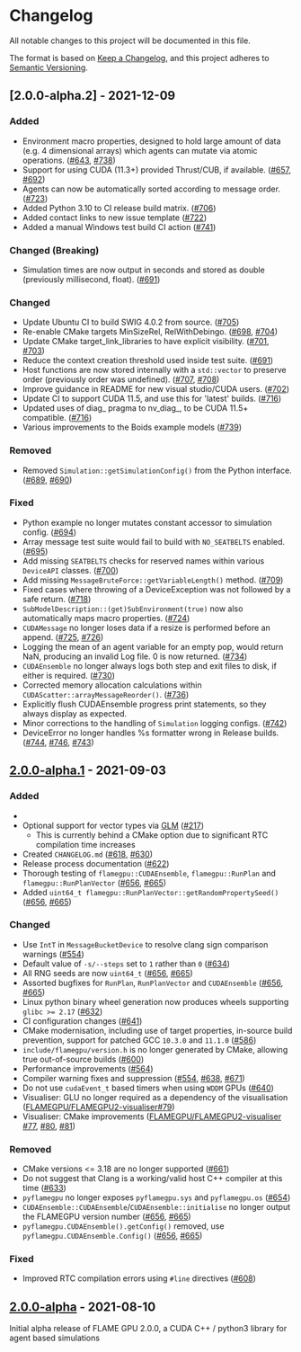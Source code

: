 # Changelog

All notable changes to this project will be documented in this file.

The format is based on [Keep a Changelog](https://keepachangelog.com/en/1.0.0/),
and this project adheres to [Semantic Versioning](https://semver.org/spec/v2.0.0.html).

<!--
## [Unreleased]

### Added

### Changed (Breaking)

### Changed

### Deprecated

### Removed

### Fixed
-->

## [2.0.0-alpha.2] - 2021-12-09

### Added
+ Environment macro properties, designed to hold large amount of data (e.g. 4 dimensional arrays) which agents can mutate via atomic operations. ([#643](https://github.com/FLAMEGPU/FLAMEGPU2/issues/643), [#738](https://github.com/FLAMEGPU/FLAMEGPU2/issues/738))
+ Support for using CUDA (11.3+) provided Thrust/CUB, if available. ([#657](https://github.com/FLAMEGPU/FLAMEGPU2/issues/657), [#692](https://github.com/FLAMEGPU/FLAMEGPU2/issues/692))
+ Agents can now be automatically sorted according to message order. ([#723](https://github.com/FLAMEGPU/FLAMEGPU2/issues/723))
+ Added Python 3.10 to CI release build matrix. ([#706](https://github.com/FLAMEGPU/FLAMEGPU2/issues/706))
+ Added contact links to new issue template ([#722](https://github.com/FLAMEGPU/FLAMEGPU2/issues/722))
+ Added a manual Windows test build CI action ([#741](https://github.com/FLAMEGPU/FLAMEGPU2/issues/741))

### Changed (Breaking)
+ Simulation times are now output in seconds and stored as double (previously millisecond, float). ([#691](https://github.com/FLAMEGPU/FLAMEGPU2/issues/691))

### Changed
+ Update Ubuntu CI to build SWIG 4.0.2 from source. ([#705](https://github.com/FLAMEGPU/FLAMEGPU2/issues/705))
+ Re-enable CMake targets MinSizeRel, RelWithDebingo. ([#698](https://github.com/FLAMEGPU/FLAMEGPU2/issues/698), [#704](https://github.com/FLAMEGPU/FLAMEGPU2/issues/704))
+ Update CMake target_link_libraries to have explicit visibility. ([#701](https://github.com/FLAMEGPU/FLAMEGPU2/issues/701), [#703](https://github.com/FLAMEGPU/FLAMEGPU2/issues/703))
+ Reduce the context creation threshold used inside test suite. ([#691](https://github.com/FLAMEGPU/FLAMEGPU2/issues/691))
+ Host functions are now stored internally with a `std::vector` to preserve order (previously order was undefined). ([#707](https://github.com/FLAMEGPU/FLAMEGPU2/issues/707), [#708](https://github.com/FLAMEGPU/FLAMEGPU2/issues/708))
+ Improve guidance in README for new visual studio/CUDA users. ([#702](https://github.com/FLAMEGPU/FLAMEGPU2/issues/702))
+ Update CI to support CUDA 11.5, and use this for 'latest' builds. ([#716](https://github.com/FLAMEGPU/FLAMEGPU2/issues/716))
+ Updated uses of diag_ pragma to nv_diag_, to be CUDA 11.5+ compatible. ([#716](https://github.com/FLAMEGPU/FLAMEGPU2/issues/716))
+ Various improvements to the Boids example models ([#739](https://github.com/FLAMEGPU/FLAMEGPU2/issues/739))

### Removed
+ Removed `Simulation::getSimulationConfig()` from the Python interface. ([#689](https://github.com/FLAMEGPU/FLAMEGPU2/issues/689), [#690](https://github.com/FLAMEGPU/FLAMEGPU2/issues/690))

### Fixed
+ Python example no longer mutates constant accessor to simulation config. ([#694](https://github.com/FLAMEGPU/FLAMEGPU2/issues/694))
+ Array message test suite would fail to build with `NO_SEATBELTS` enabled. ([#695](https://github.com/FLAMEGPU/FLAMEGPU2/issues/695))
+ Add missing `SEATBELTS` checks for reserved names within various `DeviceAPI` classes. ([#700](https://github.com/FLAMEGPU/FLAMEGPU2/issues/700))
+ Add missing `MessageBruteForce::getVariableLength()` method. ([#709](https://github.com/FLAMEGPU/FLAMEGPU2/issues/709))
+ Fixed cases where throwing of a DeviceException was not followed by a safe return. ([#718](https://github.com/FLAMEGPU/FLAMEGPU2/issues/718))
+ `SubModelDescription::(get)SubEnvironment(true)` now also automatically maps macro properties. ([#724](https://github.com/FLAMEGPU/FLAMEGPU2/issues/724))
+ `CUDAMessage` no longer loses data if a resize is performed before an append. ([#725](https://github.com/FLAMEGPU/FLAMEGPU2/issues/725), [#726](https://github.com/FLAMEGPU/FLAMEGPU2/issues/726))
+ Logging the mean of an agent variable for an empty pop, would return NaN, producing an invalid Log file. 0 is now returned. ([#734](https://github.com/FLAMEGPU/FLAMEGPU2/issues/734))
+ `CUDAEnsemble` no longer always logs both step and exit files to disk, if either is required. ([#730](https://github.com/FLAMEGPU/FLAMEGPU2/issues/730))
+ Corrected memory allocation calculations within `CUDAScatter::arrayMessageReorder()`. ([#736](https://github.com/FLAMEGPU/FLAMEGPU2/issues/736))
+ Explicitly flush CUDAEnsemble progress print statements, so they always display as expected.
+ Minor corrections to the handling of `Simulation` logging configs. ([#742](https://github.com/FLAMEGPU/FLAMEGPU2/issues/742))
+ DeviceError no longer handles %s formatter wrong in Release builds. ([#744](https://github.com/FLAMEGPU/FLAMEGPU2/issues/744), [#746](https://github.com/FLAMEGPU/FLAMEGPU2/issues/746), [#743](https://github.com/FLAMEGPU/FLAMEGPU2/issues/743))


## [2.0.0-alpha.1] - 2021-09-03

### Added
+
+ Optional support for vector types via [GLM](https://github.com/g-truc/glm) ([#217](https://github.com/FLAMEGPU/FLAMEGPU2/issues/217))
  + This is currently behind a CMake option due to significant RTC compilation time increases
+ Created `CHANGELOG.md` ([#618](https://github.com/FLAMEGPU/FLAMEGPU2/issues/#618), [#630](https://github.com/FLAMEGPU/FLAMEGPU2/pull/630))
+ Release process documentation ([#622](https://github.com/FLAMEGPU/FLAMEGPU2/issues/#622))
+ Thorough testing of `flamegpu::CUDAEnsemble`, `flamegpu::RunPlan` and `flamegpu::RunPlanVector` ([#656](https://github.com/FLAMEGPU/FLAMEGPU2/issues/656), [#665](https://github.com/FLAMEGPU/FLAMEGPU2/pull/665))
+ Added `uint64_t flamegpu::RunPlanVector::getRandomPropertySeed()` ([#656](https://github.com/FLAMEGPU/FLAMEGPU2/issues/656), [#665](https://github.com/FLAMEGPU/FLAMEGPU2/pull/665))

### Changed

+ Use `IntT` in `MessageBucketDevice` to resolve clang sign comparison warnings ([#554](https://github.com/FLAMEGPU/FLAMEGPU2/issues/554))
+ Default value of `-s/--steps` set to `1` rather than `0` ([#634](https://github.com/FLAMEGPU/FLAMEGPU2/issues/634))
+ All RNG seeds are now `uint64_t` ([#656](https://github.com/FLAMEGPU/FLAMEGPU2/issues/656), [#665](https://github.com/FLAMEGPU/FLAMEGPU2/pull/665))
+ Assorted bugfixes for `RunPlan`, `RunPlanVector` and `CUDAEnsemble` ([#656](https://github.com/FLAMEGPU/FLAMEGPU2/issues/656), [#665](https://github.com/FLAMEGPU/FLAMEGPU2/pull/665))
+ Linux python binary wheel generation now produces wheels supporting `glibc >= 2.17` ([#632](https://github.com/FLAMEGPU/FLAMEGPU2/issues/632))
+ CI configuration changes ([#641](https://github.com/FLAMEGPU/FLAMEGPU2/issues/641))
+ CMake modernisation, including use of target properties, in-source build prevention, support for patched GCC `10.3.0` and `11.1.0` ([#586](https://github.com/FLAMEGPU/FLAMEGPU2/issues/586))
+ `include/flamegpu/version.h` is no longer generated by CMake, allowing true out-of-source builds ([#600](https://github.com/FLAMEGPU/FLAMEGPU2/issues/600))
+ Performance improvements ([#564](https://github.com/FLAMEGPU/FLAMEGPU2/issues/564))
+ Compiler warning fixes and suppression ([#554](https://github.com/FLAMEGPU/FLAMEGPU2/issues/554), [#638](https://github.com/FLAMEGPU/FLAMEGPU2/pull/638), [#671](https://github.com/FLAMEGPU/FLAMEGPU2/pull/671))
+ Do not use `cudaEvent_t` based timers when using `WDDM` GPUs ([#640](https://github.com/FLAMEGPU/FLAMEGPU2/pull/640))
+ Visualiser: GLU no longer required as a dependency of the visualisation ([FLAMEGPU/FLAMEGPU2-visualiser#79](https://github.com/FLAMEGPU/FLAMEGPU2-visualiser/pull/79))
+ Visualiser: CMake improvements ([FLAMEGPU/FLAMEGPU2-visualiser](https://github.com/FLAMEGPU/FLAMEGPU2-visualiser) [#77](https://github.com/FLAMEGPU/FLAMEGPU2-visualiser/pull/77), [#80](https://github.com/FLAMEGPU/FLAMEGPU2-visualiser/pull/80), [#81](https://github.com/FLAMEGPU/FLAMEGPU2-visualiser/pull/81))

### Removed

+ CMake versions <= 3.18 are no longer supported ([#661](https://github.com/FLAMEGPU/FLAMEGPU2/pull/661))
+ Do not suggest that Clang is a working/valid host C++ compiler at this time ([#633](https://github.com/FLAMEGPU/FLAMEGPU2/issues/633))
+ `pyflamegpu` no longer exposes `pyflamegpu.sys` and `pyflamegpu.os` ([#654](https://github.com/FLAMEGPU/FLAMEGPU2/issues/654))
+ `CUDAEnsemble::CUDAEnsemble`/`CUDAEnsemble::initialise` no longer output the FLAMEGPU version number ([#656](https://github.com/FLAMEGPU/FLAMEGPU2/issues/656), [#665](https://github.com/FLAMEGPU/FLAMEGPU2/pull/665))
+ `pyflamegpu.CUDAEnsemble().getConfig()` removed, use `pyflamegpu.CUDAEnsemble.Config()` ([#656](https://github.com/FLAMEGPU/FLAMEGPU2/issues/656), [#665](https://github.com/FLAMEGPU/FLAMEGPU2/pull/665))

### Fixed

+ Improved RTC compilation errors using `#line` directives ([#608](https://github.com/FLAMEGPU/FLAMEGPU2/issues/608))

## [2.0.0-alpha] - 2021-08-10

Initial alpha release of FLAME GPU 2.0.0, a CUDA C++ / python3 library for agent based simulations

[Unreleased]: https://github.com/FLAMEGPU/FLAMEGPU/compare/v2.0.0-alpha...HEAD
<!-- [2.0.0-alpha.2]: https://github.com/FLAMEGPU/FLAMEGPU/compare/v2.0.0-alpha.1...v2.0.0-alpha.2 -->
[2.0.0-alpha.1]: https://github.com/FLAMEGPU/FLAMEGPU/compare/v2.0.0-alpha...v2.0.0-alpha.1
[2.0.0-alpha]: https://github.com/FLAMEGPU/FLAMEGPU/releases/tag/v2.0.0-alpha